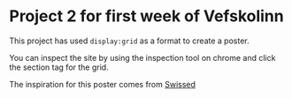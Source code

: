 # Project 2 for first week of Vefskolinn
 This project has used `display:grid` as a format to create a poster. 

 You can inspect the site by using the inspection tool on chrome and click the section tag for the grid. 

 The inspiration for this poster comes from [Swissed](https://www.swissted.com/)